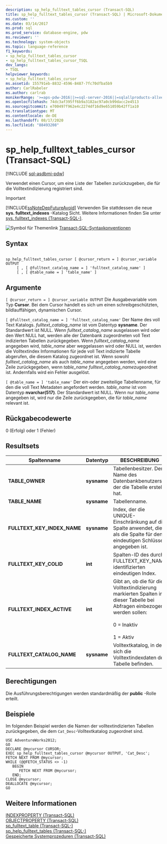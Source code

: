 ```yaml
---
description: sp_help_fulltext_tables_cursor (Transact-SQL)
title: sp_help_fulltext_tables_cursor (Transact-SQL) | Microsoft-Dokumentation
ms.custom: ''
ms.date: 03/14/2017
ms.prod: sql
ms.prod_service: database-engine, pdw
ms.reviewer: ''
ms.technology: system-objects
ms.topic: language-reference
f1_keywords:
- sp_help_fulltext_tables_cursor
- sp_help_fulltext_tables_cursor_TSQL
dev_langs:
- TSQL
helpviewer_keywords:
- sp_help_fulltext_tables_cursor
ms.assetid: 155791eb-8832-4596-8487-7fc70dfba5b9
author: CarlRabeler
ms.author: carlrab
monikerRange: '>=aps-pdw-2016||>=sql-server-2016||=sqlallproducts-allversions||>=sql-server-linux-2017||=azuresqldb-mi-current'
ms.openlocfilehash: 74dc3af395ff6b9a3182ac97a0cb99dacc2e4513
ms.sourcegitcommit: e700497f962e4c2274df16d9e651059b42ff1a10
ms.translationtype: MT
ms.contentlocale: de-DE
ms.lasthandoff: 08/17/2020
ms.locfileid: "88493208"
---
```

# <a name="sp_help_fulltext_tables_cursor-transact-sql"></a>sp_help_fulltext_tables_cursor (Transact-SQL)
[!INCLUDE [sql-asdbmi-pdw](../../includes/applies-to-version/sql-asdbmi-pdw.md)]

  Verwendet einen Cursor, um eine Liste der Tabellen zurückzugeben, die für die Volltextindizierung registriert sind.  
  
> [!IMPORTANT]  
>  [!INCLUDE[ssNoteDepFutureAvoid](../../includes/ssnotedepfutureavoid-md.md)] Verwenden Sie stattdessen die neue **sys. fulltext_indexes** -Katalog Sicht. Weitere Informationen finden Sie unter [sys. fulltext_indexes &#40;Transact-SQL-&#41;](../../relational-databases/system-catalog-views/sys-fulltext-indexes-transact-sql.md).  
  
 ![Symbol für Themenlink](../../database-engine/configure-windows/media/topic-link.gif "Symbol für Themenlink") [Transact-SQL-Syntaxkonventionen](../../t-sql/language-elements/transact-sql-syntax-conventions-transact-sql.md)  
  
## <a name="syntax"></a>Syntax  
  
```  
  
sp_help_fulltext_tables_cursor [ @cursor_return = ] @cursor_variable OUTPUT   
     [ , [ @fulltext_catalog_name = ] 'fulltext_catalog_name' ]   
     [ , [ @table_name = ] 'table_name' ]  
```  
  
## <a name="arguments"></a>Argumente  
`[ @cursor_return = ] @cursor_variable OUTPUT` Die Ausgabevariable vom Typ **Cursor**. Bei dem Cursor handelt es sich um einen schreibgeschützten, bildlauffähigen, dynamischen Cursor.  
  
`[ @fulltext_catalog_name = ] 'fulltext_catalog_name'` Der Name des voll Text Katalogs. *fulltext_catalog_name* ist vom Datentyp **sysname**. Der Standardwert ist NULL. Wenn *fulltext_catalog_name* ausgelassen wird oder den Wert NULL hat, werden alle der Datenbank zugeordneten voll Text indizierten Tabellen zurückgegeben. Wenn *fulltext_catalog_name* angegeben wird, *table_name* aber weggelassen wird oder NULL ist, werden die Volltextindex Informationen für jede voll Text indizierte Tabelle abgerufen, die diesem Katalog zugeordnet ist. Wenn sowohl *fulltext_catalog_name* als auch *table_name* angegeben werden, wird eine Zeile zurückgegeben, wenn *table_name* *fulltext_catalog_name*zugeordnet ist. Andernfalls wird ein Fehler ausgelöst.  
  
`[ @table_name = ] 'table_name'` Der ein-oder zweiteilige Tabellenname, für den die voll Text Metadaten angefordert werden. *table_name* ist vom Datentyp **nvarchar(517)**. Der Standardwert ist NULL. Wenn nur *table_name* angegeben ist, wird nur die Zeile zurückgegeben, die für *table_name* relevant ist.  
  
## <a name="return-code-values"></a>Rückgabecodewerte  
 0 (Erfolg) oder 1 (Fehler)  
  
## <a name="result-sets"></a>Resultsets  
  
|Spaltenname|Datentyp|BESCHREIBUNG|  
|-----------------|---------------|-----------------|  
|**TABLE_OWNER**|**sysname**|Tabellenbesitzer. Der Name des Datenbankbenutzers, der die Tabelle erstellt hat.|  
|**TABLE_NAME**|**sysname**|Tabellenname.|  
|**FULLTEXT_KEY_INDEX_NAME**|**sysname**|Index, der die UNIQUE-Einschränkung auf die Spalte anwendet, die als die Spalte für den eindeutigen Schlüssel angegeben ist.|  
|**FULLTEXT_KEY_COLID**|**int**|Spalten-ID des durch FULLTEXT_KEY_NAME identifizierten eindeutigen Index.|  
|**FULLTEXT_INDEX_ACTIVE**|**int**|Gibt an, ob die für die Volltextindizierung markierten Spalten in dieser Tabelle bei Abfragen einbezogen werden sollen:<br /><br /> 0 = Inaktiv<br /><br /> 1 = Aktiv|  
|**FULLTEXT_CATALOG_NAME**|**sysname**|Volltextkatalog, in dem sich die Volltextindexdaten der Tabelle befinden.|  
  
## <a name="permissions"></a>Berechtigungen  
 Die Ausführungsberechtigungen werden standardmäßig der **public** -Rolle erteilt.  
  
## <a name="examples"></a>Beispiele  
 Im folgenden Beispiel werden die Namen der volltextindizierten Tabellen zurückgegeben, die dem `Cat_Desc`-Volltextkatalog zugeordnet sind.  
  
```  
USE AdventureWorks2012;  
GO  
DECLARE @mycursor CURSOR;  
EXEC sp_help_fulltext_tables_cursor @mycursor OUTPUT, 'Cat_Desc';  
FETCH NEXT FROM @mycursor;  
WHILE (@@FETCH_STATUS <> -1)  
   BEGIN  
      FETCH NEXT FROM @mycursor;  
   END;  
CLOSE @mycursor;  
DEALLOCATE @mycursor;  
GO   
```  
  
## <a name="see-also"></a>Weitere Informationen  
 [INDEXPROPERTY &#40;Transact-SQL&#41;](../../t-sql/functions/indexproperty-transact-sql.md)   
 [OBJECTPROPERTY &#40;Transact-SQL&#41;](../../t-sql/functions/objectproperty-transact-sql.md)   
 [sp_fulltext_table &#40;Transact-SQL-&#41;](../../relational-databases/system-stored-procedures/sp-fulltext-table-transact-sql.md)   
 [sp_help_fulltext_tables &#40;Transact-SQL-&#41;](../../relational-databases/system-stored-procedures/sp-help-fulltext-tables-transact-sql.md)   
 [Gespeicherte Systemprozeduren &#40;Transact-SQL&#41;](../../relational-databases/system-stored-procedures/system-stored-procedures-transact-sql.md)  
  
  
